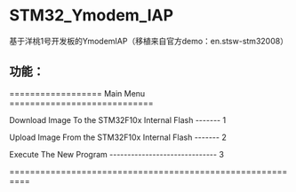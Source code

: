 # STM32_Ymodem_IAP
基于洋桃1号开发板的YmodemIAP（移植来自官方demo：en.stsw-stm32008）

## 功能：

================== Main Menu ============================

  Download Image To the STM32F10x Internal Flash ------- 1

  Upload Image From the STM32F10x Internal Flash ------- 2

  Execute The New Program ------------------------------ 3

==========================================================
